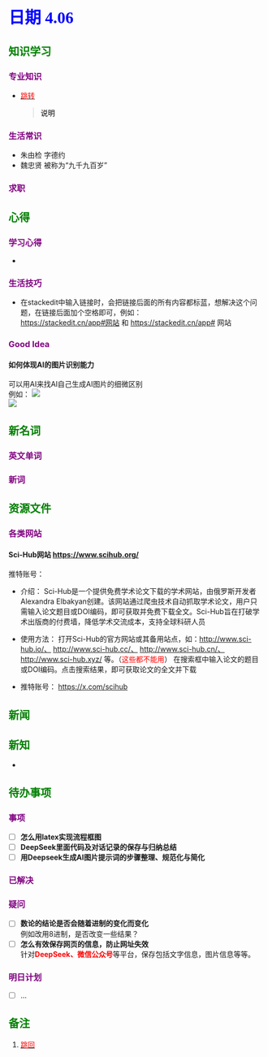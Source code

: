 ## <font color = blue face=楷体 size=6>日期 4.06 </font>

## <font color = green>知识学习 </font>
### <font color = purple>专业知识 </font>
+ <a id = "01-1">  [<font color = red>跳转</font>](#01-2)
   > <font color = o> 说明 </font>
### <font color = purple>生活常识 </font>
+ 朱由检 字德约
+ 魏忠贤 被称为“九千九百岁”
### <font color = purple>求职 </font>



## <font color = green>心得 </font>
### <font color = purple>学习心得 </font>
+ 
### <font color = purple>生活技巧 </font>
+ 在stackedit中输入链接时，会把链接后面的所有内容都标蓝，想解决这个问题，在链接后面加个空格即可，例如：  
	https://stackedit.cn/app#网站  和 https://stackedit.cn/app# 网站
### <font color = purple>Good Idea </font>
#### 如何体现AI的图片识别能力
可以用AI来找AI自己生成AI图片的细微区别  
例如：
<img src="https://image.pollinations.ai/prompt/Modern%20bodybuilding%20studio%20with%20mirrored%20wall%20and%20Olympic%20barbells%20%7B%7D%20full-frontal%20pose%20emphasizing%20golden%20ratio%20physique%20(shoulders%201.6x%20head-width)%20%7B%7D%20Korean%20male%20age%2020-22%2C%24tousled%20two-block%20cut%20with%24teal%24ombre%2C%24defined%20double%20eyelids%20and%20V-line%20jaw%2C%24glowing%20circuit%20tattoos%20mapping%20muscle%20motor%20points%20%7B%7D%20triple%20lighting%20setup%20(main%205600K%2C%20rim%203200K%2C%20fill%204500K)%20%7B%7D%208K%20muscle%20fiber%20rendering%20with%20sweat%20droplet%20caustics%20%7B%7D%24cyberpunk%20%7B%7D%24Park%20Seo-joon%27s%20facial%20symmetry%20%2B%24Arnold%20Schwarzenegger%27s%20muscle%20definitionH?width=1280&height=720&seed=850&model=MidJourney%20V6&nologo=true">  
<img src="https://image.pollinations.ai/prompt/Modern%20bodybuilding%20studio%20with%20mirrored%20wall%20and%20Olympic%20barbells%20%7B%7D%20full-frontal%20pose%20emphasizing%20golden%20ratio%20physique%20(shoulders%201.6x%20head-width)%20%7B%7D%20Korean%20male%20age%2020-22%2C%24tousled%20two-block%20cut%20with%24teal%24ombre%2C%24defined%20double%20eyelids%20and%20V-line%20jaw%2C%24glowing%20circuit%20tattoos%20mapping%20muscle%20motor%20points%20%7B%7D%20triple%20lighting%20setup%20(main%205600K%2C%20rim%203200K%2C%20fill%204500K)%20%7B%7D%208K%20muscle%20fiber%20rendering%20with%20sweat%20droplet%20caustics%20%7B%7D%24cyberpunk%20%7B%7D%24Park%20Seo-joon%27s%20facial%20symmetry%20%2B%24Arnold%20Schwarzenegger%27s%20muscle%20definitionN?width=1280&height=720&seed=850&model=MidJourney%20V6&nologo=true">


## <font color = green>新名词 </font>
### <font color = purple>英文单词 </font>
### <font color = purple>新词 </font>


## <font color = green>资源文件 </font>
### <font color = purple>各类网站 </font>
#### Sci-Hub网站  https://www.scihub.org/  
推特账号： 
+ 介绍：
Sci-Hub‌是一个提供免费学术论文下载的学术网站，由俄罗斯开发者Alexandra Elbakyan创建。该网站通过爬虫技术自动抓取学术论文，用户只需输入论文题目或DOI编码，即可获取并免费下载全文。Sci-Hub旨在打破学术出版商的付费墙，降低学术交流成本，支持全球科研人员‌

+ 使用方法：
打开Sci-Hub的官方网站或其备用站点，如：http://www.sci-hub.io/、 http://www.sci-hub.cc/、 http://www.sci-hub.cn/、 http://www.sci-hub.xyz/ 等。（<font color=red>这些都不能用</font>）
在搜索框中输入论文的题目或DOI编码。点击搜索结果，即可获取论文的全文并下载‌
+ 推特账号： https://x.com/scihub

## <font color = green>新闻 </font>


## <font color = green>新知 </font>
+ 

## <font color = green>待办事项 </font>
### <font color = purple>事项 </font>
- [ ] **怎么用latex实现流程框图**  
- [ ] **DeepSeek里面代码及对话记录的保存与归纳总结**
- [ ] **用Deepseek生成AI图片提示词的步骤整理、规范化与简化**  
### <font color = purple>已解决 </font>
### <font color = purple>疑问 </font>
- [ ] **数论的结论是否会随着进制的变化而变化**  
	例如改用8进制，是否改变一些结果？
- [ ] **怎么有效保存网页的信息，防止网址失效**  
	针对<font color =red>**DeepSeek、微信公众号**</font>等平台，保存包括文字信息，图片信息等等。 
### <font color = purple>明日计划 </font>
- [ ] ...


## <font color = green>备注 </font>
  1. <a id ="01-2">[<font color = red>跳回</font>](#01-1)





<!--stackedit_data:
eyJoaXN0b3J5IjpbMzUxOTE3NzU2LDQxMTQ2OTAzNiwtMjE0Mj
M3NDM2Miw5MzI0MjI2MSwtMTQzNDg5MDI3NSw1ODM4NjQ5NDMs
LTg1Mjk3NDkzOSwxOTcyMjg4NTYyLC0xNzUzNzk1MDYsOTU2Nz
k3MTY3LDIwMjU1Njc1NDQsLTIxMTIxOTcwNzksLTE5MzgzNTQz
OTIsMTAyNjEyMzgyOSwtMTkzODM1NDM5MiwtMjQ5MTI0NjI1XX
0=
-->